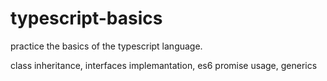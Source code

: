# typescript-basics

practice the basics of the typescript language.

class inheritance, interfaces implemantation, es6 promise usage, generics